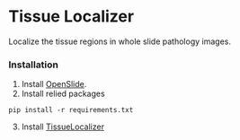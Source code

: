 Tissue Localizer
========
Localize the tissue regions in whole slide pathology images.


### Installation
1. Install [OpenSlide](https://openslide.org/download/).
2. Install relied packages
```
pip install -r requirements.txt
```
3. Install [TissueLocalizer]()
